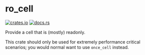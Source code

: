 # ro_cell

[![crates.io](https://img.shields.io/crates/v/ro_cell.svg)](https://crates.io/crates/ro_cell)
[![docs.rs](https://docs.rs/ro_cell/badge.svg)](https://docs.rs/ro_cell)

Provide a cell that is (mostly) readonly.

This crate should only be used for extremely performance critical scenarios; you
would normal want to use `once_cell` instead.
